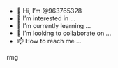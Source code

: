 - 👋 Hi, I’m @963765328
- 👀 I’m interested in ...
- 🌱 I’m currently learning ...
- 💞️ I’m looking to collaborate on ...
- 📫 How to reach me ...

<!---
963765328/963765328 is a ✨ special ✨ repository because its `README.md` (this file) appears on your GitHub profile.
You can click the Preview link to take a look at your changes.
---> rmg 
